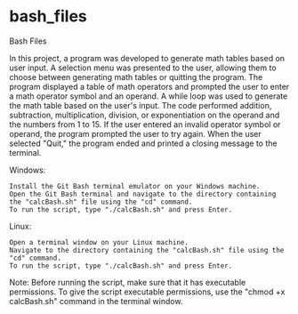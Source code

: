 # bash_files
Bash Files

In this project, a program was developed to generate math tables based on user input. A selection menu was presented to the user, allowing them to choose between generating math tables or quitting the program. The program displayed a table of math operators and prompted the user to enter a math operator symbol and an operand. A while loop was used to generate the math table based on the user's input. The code performed addition, subtraction, multiplication, division, or exponentiation on the operand and the numbers from 1 to 15. If the user entered an invalid operator symbol or operand, the program prompted the user to try again. When the user selected "Quit," the program ended and printed a closing message to the terminal.

Windows:

    Install the Git Bash terminal emulator on your Windows machine.
    Open the Git Bash terminal and navigate to the directory containing the "calcBash.sh" file using the "cd" command.
    To run the script, type "./calcBash.sh" and press Enter.

Linux:

    Open a terminal window on your Linux machine.
    Navigate to the directory containing the "calcBash.sh" file using the "cd" command.
    To run the script, type "./calcBash.sh" and press Enter.

Note: Before running the script, make sure that it has executable permissions. To give the script executable permissions, use the "chmod +x calcBash.sh" command in the terminal window.
